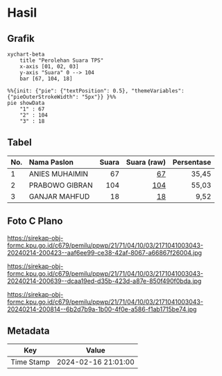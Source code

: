 # Hasil

## Grafik

```mermaid
xychart-beta
    title "Perolehan Suara TPS"
    x-axis [01, 02, 03]
    y-axis "Suara" 0 --> 104
    bar [67, 104, 18]
```

```mermaid
%%{init: {"pie": {"textPosition": 0.5}, "themeVariables": {"pieOuterStrokeWidth": "5px"}} }%%
pie showData
    "1" : 67
    "2" : 104
    "3" : 18
```

## Tabel

| No. | Nama Paslon    | Suara | Suara (raw) | Persentase |
|:--- |:-------------- | -----:| -----------:| ----------:|
| 1   | ANIES MUHAIMIN | 67    | [67][p-1]   | 35,45      |
| 2   | PRABOWO GIBRAN | 104   | [104][p-2]  | 55,03      |
| 3   | GANJAR MAHFUD  | 18    | [18][p-3]   | 9,52       |


[p-1]: https://github.com/gigit-pemilu/pemilu-2024-21-kepulauan-riau/blob/main/pilpres/hitung-suara/sub/21-kepulauan-riau/sub/71-kota-batam/sub/04-nongsa/sub/1003-kabil/sub/043-tps/sub/paslon-1.txt
[p-2]: https://github.com/gigit-pemilu/pemilu-2024-21-kepulauan-riau/blob/main/pilpres/hitung-suara/sub/21-kepulauan-riau/sub/71-kota-batam/sub/04-nongsa/sub/1003-kabil/sub/043-tps/sub/paslon-2.txt
[p-3]: https://github.com/gigit-pemilu/pemilu-2024-21-kepulauan-riau/blob/main/pilpres/hitung-suara/sub/21-kepulauan-riau/sub/71-kota-batam/sub/04-nongsa/sub/1003-kabil/sub/043-tps/sub/paslon-3.txt

## Foto C Plano

https://sirekap-obj-formc.kpu.go.id/c679/pemilu/ppwp/21/71/04/10/03/2171041003043-20240214-200423--aaf6ee99-ce38-42af-8067-a66867f26004.jpg

https://sirekap-obj-formc.kpu.go.id/c679/pemilu/ppwp/21/71/04/10/03/2171041003043-20240214-200639--dcaa19ed-d35b-423d-a87e-850f490f0bda.jpg

https://sirekap-obj-formc.kpu.go.id/c679/pemilu/ppwp/21/71/04/10/03/2171041003043-20240214-200814--6b2d7b9a-1b00-4f0e-a586-f1ab1715be74.jpg


## Metadata

| Key        | Value               |
| ---------- | ------------------- |
| Time Stamp | 2024-02-16 21:01:00 |



